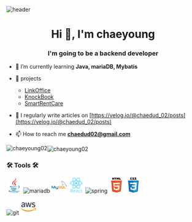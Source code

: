 ![header](https://capsule-render.vercel.app/api?color=gradient&customColorList=0,2,2,5,30)

<h1 align="center">Hi 👋, I'm chaeyoung</h1>
<h3 align="center">I'm going to be a backend developer</h3>



- 🌱 I’m currently learning **Java, mariaDB, Mybatis**

- 👯 projects
  - [LinkOffice](https://github.com/SmartRentalCare/JSP)
  - [KnockBook](https://github.com/6CanDoIt-Goodee/semi_final)
  -  [SmartRentCare](https://github.com/SmartRentalCare/JSP)

- 📝 I regularly write articles on [https://velog.io/@chaedud_02/posts](https://velog.io/@chaedud_02/posts)

- 📫 How to reach me **chaedud02@gmail.com**




<p><img align="left" src="https://github-readme-stats.vercel.app/api/top-langs?username=chaeyoung02&show_icons=true&locale=en&layout=compact" alt="chaeyoung02" /></p>


<p><img align="center" src="https://github-readme-stats.vercel.app/api?username=chaeyoung02&show_icons=true&locale=en" alt="chaeyoung02" /></p>

<h3 align="left">🛠 Tools 🛠</h3>

<img src="https://raw.githubusercontent.com/devicons/devicon/master/icons/java/java-original.svg" alt="java" width="40" height="40"/> </a>
<img src="https://www.vectorlogo.zone/logos/mariadb/mariadb-icon.svg" alt="mariadb" width="40" height="40"/> </a> 
<img src="https://raw.githubusercontent.com/devicons/devicon/master/icons/mysql/mysql-original-wordmark.svg" alt="mysql" width="40" height="40"/> </a> 
<img src="https://raw.githubusercontent.com/devicons/devicon/master/icons/react/react-original-wordmark.svg" alt="react" width="40" height="40"/> </a>
<img src="https://www.vectorlogo.zone/logos/springio/springio-icon.svg" alt="spring" width="40" height="40"/> </a> 
<img src="https://raw.githubusercontent.com/devicons/devicon/master/icons/html5/html5-original-wordmark.svg" alt="html5" width="40" height="40"/> </a> 
<img src="https://raw.githubusercontent.com/devicons/devicon/master/icons/css3/css3-original-wordmark.svg" alt="css3" width="40" height="40"/> </a> 
<p>
<img src="https://www.vectorlogo.zone/logos/git-scm/git-scm-icon.svg" alt="git" width="40" height="40"/> </a>
<a align="left"> <img src="https://raw.githubusercontent.com/devicons/devicon/master/icons/amazonwebservices/amazonwebservices-original-wordmark.svg" alt="aws" width="40" height="40"/> </a>



